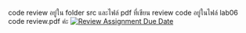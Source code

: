 code review อยู่ใน folder src และไฟล์ pdf ที่เขียน review code อยู่ในไฟล์ lab06 code review.pdf ค่ะ
[![Review Assignment Due Date](https://classroom.github.com/assets/deadline-readme-button-24ddc0f5d75046c5622901739e7c5dd533143b0c8e959d652212380cedb1ea36.svg)](https://classroom.github.com/a/Za3Q8kx4)
